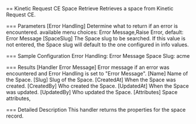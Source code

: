 == Kinetic Request CE Space Retrieve
Retrieves a space from Kinetic Request CE.

=== Parameters
[Error Handling]
    Determine what to return if an error is encountered. available menu choices: Error Message,Raise Error, default: Error Message
[SpaceSlug]
  The Space slug to be searched. If this value is not entered, the
  Space slug will default to the one configured in info values.

=== Sample Configuration
Error Handling:   Error Message
Space Slug:       acme

=== Results
[Handler Error Message]
  Error message if an error was encountered and Error Handling is set to "Error Message".
[Name]
  Name of the Space.
[Slug]
  Slug of the Space.
[CreatedAt]
  When the Space was created.
[CreatedBy]
  Who created the Space.
[UpdatedAt]
  When the Space was updated.
[UpdatedBy]
  Who updated the Space.
[Attributes]
  Space attributes,

=== Detailed Description
This handler returns the properties for the space record.